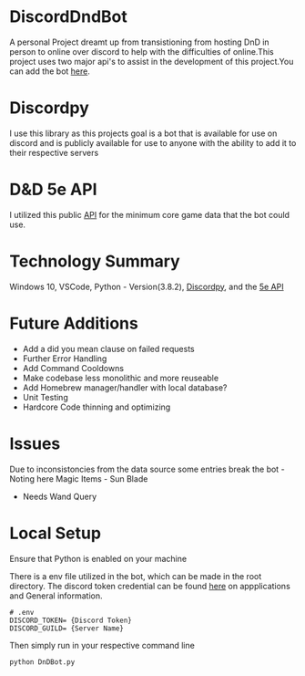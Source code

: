 # DiscordDndBot
A personal Project dreamt up from transistioning from hosting DnD in person to online
over discord to help with the difficulties of online.This project uses two major api's to assist in the development of this project.You can add the bot [here](https://discord.com/api/oauth2/authorize?client_id=769265469306830898&permissions=0&scope=bot).

# Discordpy
I use this library as this projects goal is a bot that is available for use on discord and is publicly available for use to anyone with the ability to add it to their respective servers

# D&D 5e API
I utilized this public [API](http://www.dnd5eapi.co/) for the minimum core game data that the bot could use.

# Technology Summary
Windows 10, VSCode, Python - Version(3.8.2), [Discordpy](https://discordpy.readthedocs.io/en/latest/api.html), and the [5e API](http://www.dnd5eapi.co/)

# Future Additions
- Add a did you mean clause on failed requests
- Further Error Handling
- Add Command Cooldowns
- Make codebase less monolithic and more reuseable
- Add Homebrew manager/handler with local database?
- Unit Testing
- Hardcore Code thinning and optimizing


# Issues
Due to inconsistoncies from the data source some entries break the bot - Noting here
Magic Items - Sun Blade
 - Needs Wand Query


# Local Setup
Ensure that Python is enabled on your machine

There is a env file utilized in the bot, which can be made in the root directory.
The discord token credential can be found [here](https://discord.com/developers/docs/intro) on appplications and General information.

```
# .env
DISCORD_TOKEN= {Discord Token}
DISCORD_GUILD= {Server Name}
```
Then simply run in your respective command line
```
python DnDBot.py
```